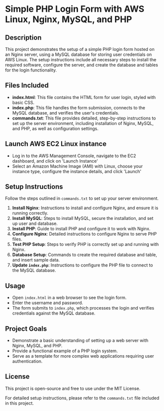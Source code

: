 # Simple PHP Login Form with AWS Linux, Nginx, MySQL, and PHP

## Description
This project demonstrates the setup of a simple PHP login form hosted on an Nginx server, using a MySQL database for storing user credentials on AWS Linux. The setup instructions include all necessary steps to install the required software, configure the server, and create the database and tables for the login functionality.

## Files Included
- **index.html**: This file contains the HTML form for user login, styled with basic CSS.
- **index.php**: This file handles the form submission, connects to the MySQL database, and verifies the user's credentials.
- **commands.txt**: This file provides detailed, step-by-step instructions to set up the server environment, including installation of Nginx, MySQL, and PHP, as well as configuration settings.

## Launch AWS EC2 Linux instance
- Log in to the AWS Management Console, navigate to the EC2 dashboard, and click on 'Launch Instance'
- Select an Amazon Machine Image (AMI) with Linux, choose your instance type, configure the instance details, and click 'Launch'


## Setup Instructions
Follow the steps outlined in `commands.txt` to set up your server environment.

1. **Install Nginx**: Instructions to install and configure Nginx, and ensure it is running correctly.
2. **Install MySQL**: Steps to install MySQL, secure the installation, and set up user and database.
3. **Install PHP**: Guide to install PHP and configure it to work with Nginx.
4. **Configure Nginx**: Detailed instructions to configure Nginx to serve PHP files.
5. **Test PHP Setup**: Steps to verify PHP is correctly set up and running with Nginx.
6. **Database Setup**: Commands to create the required database and table, and insert sample data.
7. **Update `index.php`**: Instructions to configure the PHP file to connect to the MySQL database.

## Usage
- Open `index.html` in a web browser to see the login form.
- Enter the username and password.
- The form submits to `index.php`, which processes the login and verifies credentials against the MySQL database.

## Project Goals
- Demonstrate a basic understanding of setting up a web server with Nginx, MySQL, and PHP.
- Provide a functional example of a PHP login system.
- Serve as a template for more complex web applications requiring user authentication.

## License
This project is open-source and free to use under the MIT License.

For detailed setup instructions, please refer to the `commands.txt` file included in this project.
